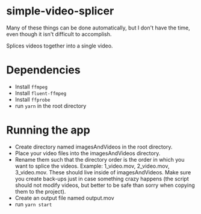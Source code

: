 # simple-video-splicer
Many of these things can be done automatically, but I don't have the time, even though it isn't difficult to accomplish.

Splices videos together into a single video.

# Dependencies
- Install `ffmpeg`
- Install `fluent-ffmpeg`
- Install `ffprobe`
- run `yarn` in the root directory

# Running the app
- Create directory named imagesAndVideos in the root directory.
- Place your video files into the imagesAndVideos directory.
- Rename them such that the directory order is the order in which you want to splice the videos. Example: 1_video.mov, 2_video.mov, 3_video.mov. These should live inside of imagesAndVideos. Make sure you create back-ups just in case something crazy happens (the script should not modify videos, but better to be safe than sorry when copying them to the project).
- Create an output file named output.mov
- run `yarn start`
